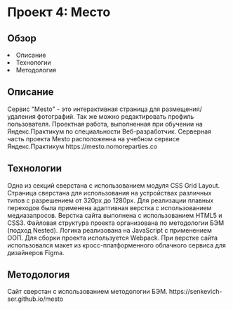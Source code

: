 <h1>Проект 4: Место</h1>

<h2>Обзор</h2>
<p>
  <li>Описание</li>
  <li>Технологии</li>
  <li>Методология</li>
</p>
  
<h2>Описание</h2>
<p>
Сервис "Mesto" - это интерактивная страница для размещения/удаления фотографий.
Так же можно редактировать профиль пользователя.
Проектная работа, выполненная при обучении на Яндекс.Практикум по специальности Веб-разработчик.
Серверная часть проекта Mesto расположенна на учебном сервисе Яндекс.Практикум https://mesto.nomoreparties.co
 </p>
 <h2>Технологии</h2>
Одна из секций сверстана с использованием модуля CSS Grid Layout. 
Страница  сверстана для использования на устройствах различных типов
с разрешением от 320px до 1280px. Для реализации плавных переходов 
была применена адаптивная верстка с использованием медиазапросов.
Верстка сайта выполнена с использованием HTML5 и CSS3.
Файловая структура проекта организована по методологии БЭМ (подход Nested).
Логика реализована на JavaScript с применением ООП.
Для сборки проекта используется Webpack.
При верстке сайта использовался макет из кросс-платформенного 
облачного сервиса для дизайнеров Figma.

<h2>Методология</h2>
Сайт сверстан с использованием методологии БЭМ.
https://senkevich-ser.github.io/mesto
